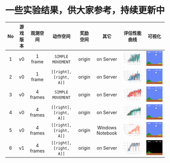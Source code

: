 # 一些实验结果，供大家参考，持续更新中
|  No  |  游戏版本   |   观测空间  |   动作空间       |     奖励空间      |   其它 | 评估性能曲线 | 可视化  |
| :---:  | :-----------:     | :--------: | :---------------: | :-----------------: | :---------: |:---------: | :----------: |
|  1   |  v0             |  1 frame   | `SIMPLE MOVEMENT`  | origin | on Server | ![v0_7a_1o](assets/v0_7a_1o.png)|![v0_7a_1o](assets/v0_7a_1o_vis.gif)|
|  2   |  v0             |  1 frame   | `[[right],[right, A]]`  | origin | on Server | ![v0_2a_1o](assets/v0_2a_1o.png)|![v0_2a_1o](assets/v0_2a_1o_vis.gif)|
|  3   |  v0             |  4 frames   | `SIMPLE MOVEMENT`  | origin | on Server | ![v0_7a_4o](assets/v0_7a_4o.png)|![v0_7a_4o](assets/v0_7a_4o_vis.gif)|
|  4   |  v0             |  4 frames   | `[[right],[right, A]]`  | origin | on Server | ![v0_2a_4o](assets/v0_2a_4o.png)|![v0_2a_4o](assets/v0_2a_4o_vis.gif)|
|  5   |  v0             |  4 frames   | `[[right],[right, A]]`  | origin | Windows Notebook | ![v0_2a_4o_local](assets/v0_2a_4o_local.png)|![v0_2a_4o_local](assets/v0_2a_4o_local_vis.gif)|
|  6   |  v1             |  4 frames   | `[[right],[right, A]]`  | origin | on Server | ![v1_2a_4o](assets/v1_2a_4o.png)|![v1_2a_4o](assets/v1_2a_4o_vis.gif)|